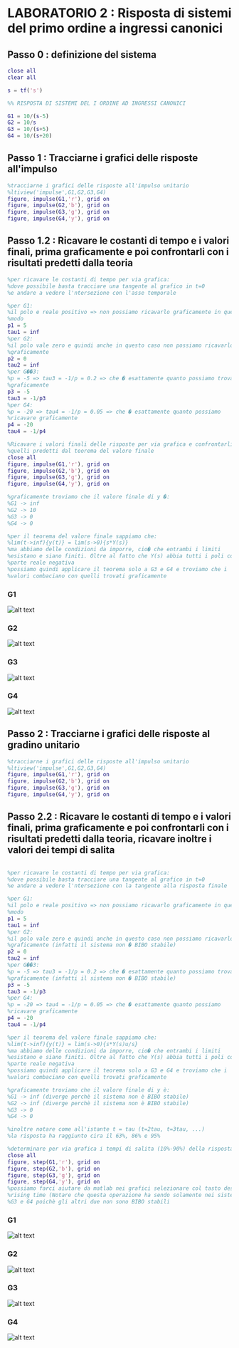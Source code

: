 # LABORATORIO 2 : Risposta di sistemi del primo ordine a ingressi canonici
## Passo 0 : definizione del sistema

```Matlab
close all
clear all

s = tf('s')

%% RISPOSTA DI SISTEMI DEL I ORDINE AD INGRESSI CANONICI

G1 = 10/(s-5)
G2 = 10/s
G3 = 10/(s+5)
G4 = 10/(s+20)

```
## Passo 1 : Tracciarne i grafici delle risposte all'impulso

```Matlab
%tracciarne i grafici delle risposte all'impulso unitario
%ltiview('impulse',G1,G2,G3,G4)
figure, impulse(G1,'r'), grid on
figure, impulse(G2,'b'), grid on
figure, impulse(G3,'g'), grid on
figure, impulse(G4,'y'), grid on

```
## Passo 1.2 : Ricavare le costanti di tempo e i valori finali, prima graficamente e poi confrontarli con i risultati predetti dalla teoria

```Matlab
%per ricavare le costanti di tempo per via grafica:
%dove possibile basta tracciare una tangente al grafico in t=0
%e andare a vedere l'ntersezione con l'asse temporale

%per G1:
%il polo e reale positivo => non possiamo ricavarlo graficamente in questo
%modo
p1 = 5
tau1 = inf
%per G2:
%il polo vale zero e quindi anche in questo caso non possiamo ricavarlo
%graficamente
p2 = 0
tau2 = inf
%per G��3:
%p = -5 => tau3 = -1/p = 0.2 => che � esattamente quanto possiamo trovare
%graficamente
p3 = -5
tau3 = -1/p3
%per G4:
%p = -20 => tau4 = -1/p = 0.05 => che � esattamente quanto possiamo
%ricavare graficamente
p4 = -20
tau4 = -1/p4

%Ricavare i valori finali delle risposte per via grafica e confrontarli con
%quelli predetti dal teorema del valore finale
close all
figure, impulse(G1,'r'), grid on
figure, impulse(G2,'b'), grid on
figure, impulse(G3,'g'), grid on
figure, impulse(G4,'y'), grid on

%graficamente troviamo che il valore finale di y �:
%G1 -> inf
%G2 -> 10
%G3 -> 0
%G4 -> 0

%per il teorema del valore finale sappiamo che:
%lim(t->inf){y(t)} = lim(s->0){s*Y(s)}
%ma abbiamo delle condizioni da imporre, cio� che entrambi i limiti
%esistano e siano finiti. Oltre al fatto che Y(s) abbia tutti i poli con
%parte reale negativa
%possiamo quindi applicare il teorema solo a G3 e G4 e troviamo che i
%valori combaciano con quelli trovati graficamente
```
### G1
![alt text](https://github.com/lorenzobellino/Controlli-Automatici/blob/master/Laboratori/LAB02/img/e1p1-1.JPG)
### G2
![alt text](https://github.com/lorenzobellino/Controlli-Automatici/blob/master/Laboratori/LAB02/img/e1p1-2.JPG)
### G3
![alt text](https://github.com/lorenzobellino/Controlli-Automatici/blob/master/Laboratori/LAB02/img/e1p1-3.JPG)
### G4
![alt text](https://github.com/lorenzobellino/Controlli-Automatici/blob/master/Laboratori/LAB02/img/e1p1-4.JPG)

## Passo 2 : Tracciarne i grafici delle risposte al gradino unitario

```Matlab
%tracciarne i grafici delle risposte all'impulso unitario
%ltiview('impulse',G1,G2,G3,G4)
figure, impulse(G1,'r'), grid on
figure, impulse(G2,'b'), grid on
figure, impulse(G3,'g'), grid on
figure, impulse(G4,'y'), grid on

```
## Passo 2.2 : Ricavare le costanti di tempo e i valori finali, prima graficamente e poi confrontarli con i risultati predetti dalla teoria, ricavare inoltre i valori dei tempi di salita

```Matlab

%per ricavare le costanti di tempo per via grafica:
%dove possibile basta tracciare una tangente al grafico in t=0
%e andare a vedere l'ntersezione con la tangente alla risposta finale

%per G1:
%il polo e reale positivo => non possiamo ricavarlo graficamente in questo
%modo
p1 = 5
tau1 = inf
%per G2:
%il polo vale zero e quindi anche in questo caso non possiamo ricavarlo
%graficamente (infatti il sistema non � BIBO stabile)
p2 = 0
tau2 = inf
%per G��3:
%p = -5 => tau3 = -1/p = 0.2 => che � esattamente quanto possiamo trovare
%graficamente (infatti il sistema non � BIBO stabile)
p3 = -5
tau3 = -1/p3
%per G4:
%p = -20 => tau4 = -1/p = 0.05 => che � esattamente quanto possiamo
%ricavare graficamente
p4 = -20
tau4 = -1/p4

%per il teorema del valore finale sappiamo che:
%lim(t->inf){y(t)} = lim(s->0){s*Y(s)u/s}
%ma abbiamo delle condizioni da imporre, cio� che entrambi i limiti
%esistano e siano finiti. Oltre al fatto che Y(s) abbia tutti i poli con
%parte reale negativa
%possiamo quindi applicare il teorema solo a G3 e G4 e troviamo che i
%valori combaciano con quelli trovati graficamente

%graficamente troviamo che il valore finale di y è:
%G1 -> inf (diverge perchè il sistema non è BIBO stabile)
%G2 -> inf (diverge perchè il sistema non è BIBO stabile)
%G3 -> 0
%G4 -> 0

%inoltre notare come all'istante t = tau (t=2tau, t=3tau, ...)
%la risposta ha raggiunto cira il 63%, 86% e 95%

%determinare per via grafica i tempi di salita (10%-90%) della risposta
close all
figure, step(G1,'r'), grid on
figure, step(G2,'b'), grid on
figure, step(G3,'g'), grid on
figure, step(G4,'y'), grid on
%possiamo farci aiutare da matlab nei grafici selezionare col tasto destro
%rising time (Notare che questa operazione ha sendo solamente nei sistemi
%G3 e G4 poichè gli altri due non sono BIBO stabili

```
### G1
![alt text](https://github.com/lorenzobellino/Controlli-Automatici/blob/master/Laboratori/LAB02/img/e1p2-1.JPG)
### G2
![alt text](https://github.com/lorenzobellino/Controlli-Automatici/blob/master/Laboratori/LAB02/img/e1p2-2.JPG)
### G3
![alt text](https://github.com/lorenzobellino/Controlli-Automatici/blob/master/Laboratori/LAB02/img/e1p2-3.JPG)
### G4
![alt text](https://github.com/lorenzobellino/Controlli-Automatici/blob/master/Laboratori/LAB02/img/e1p2-4.JPG)

